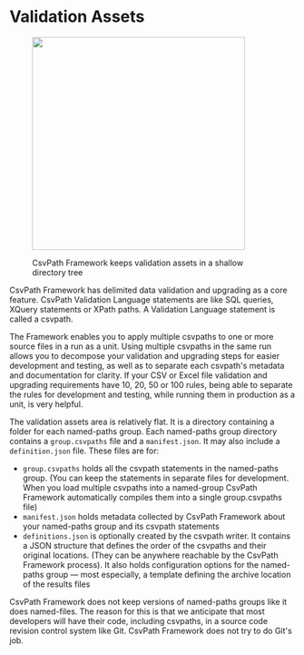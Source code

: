 # Validation Assets

<figure><img src="../../../.gitbook/assets/Screenshot 2025-03-28 at 11.47.47 AM.png" alt="" width="375"><figcaption><p>CsvPath Framework keeps validation assets in a shallow directory tree</p></figcaption></figure>

CsvPath Framework has delimited data validation and upgrading as a core feature.  CsvPath Validation Language statements are like SQL queries, XQuery statements or XPath paths. A Validation Language statement is called a csvpath.&#x20;

The Framework enables you to apply multiple csvpaths to one or more source files in a run as a unit. Using multiple csvpaths in the same run allows you to decompose your validation and upgrading steps for easier development and testing, as well as to separate each csvpath's metadata and documentation for clarity. If your CSV or Excel file validation and upgrading requirements have 10, 20, 50 or 100 rules, being able to separate the rules for development and testing, while running them in production as a unit, is very helpful.&#x20;

The validation assets area is relatively flat. It is a directory containing a folder for each named-paths group. Each named-paths group directory contains a `group.csvpaths` file and a `manifest.json`. It may also include a `definition.json` file. These files are for:&#x20;

* `group.csvpaths` holds all the csvpath statements in the named-paths group. (You can keep the statements in separate files for development. When you load multiple csvpaths into a named-group CsvPath Framework automatically compiles them into a single group.csvpaths file)
* `manifest.json` holds metadata collected by CsvPath Framework about your named-paths group and its csvpath statements
* `definitions.json` is optionally created by the csvpath writer. It contains a JSON structure that defines the order of the csvpaths and their original locations. (They can be anywhere reachable by the CsvPath Framework process). It also holds configuration options for the named-paths group — most especially, a template defining the archive location of the results files

CsvPath Framework does not keep versions of named-paths groups like it does named-files. The reason for this is that we anticipate that most developers will have their code, including csvpaths, in a source code revision control system like Git. CsvPath Framework does not try to do Git's job.
